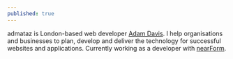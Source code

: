 ```yaml
---
published: true
---
```


admataz is London-based web developer [Adam Davis](/adam-davis).  I help organisations and businesses to plan, develop and deliver the technology for successful websites and applications. Currently working as a developer with [nearForm](http://nearform.com).

